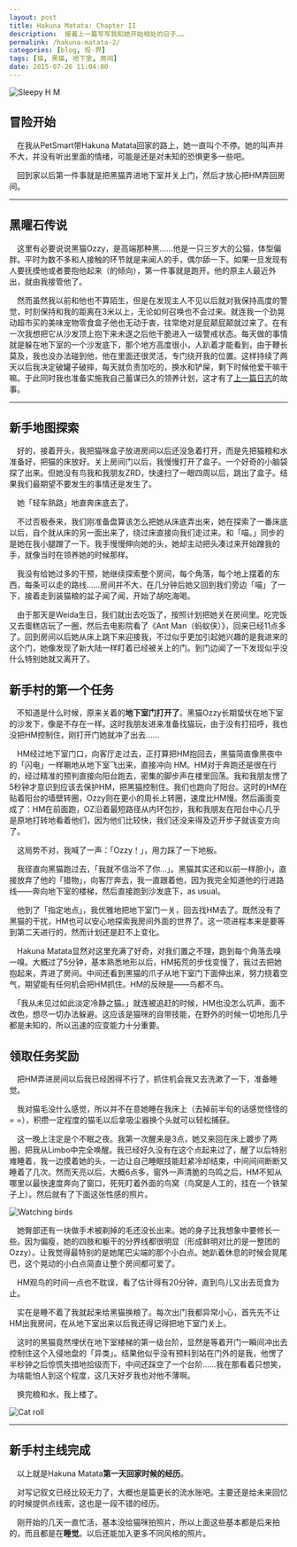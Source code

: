 ```yaml
---
layout: post
title: Hakuna Matata: Chapter II
description:  接着上一篇写写我和她开始相处的日子……
permalink: /hakuna-matata-2/
categories: [blog, 视·界]
tags: [猫, 黑猫, 地下室, 房间]
date: 2015-07-26 11:04:00
--- 
```


![Sleepy H M](http://lanternd.qiniudn.com/Pic4Post/hakuna-matata/cat-hm-3.jpg "Sleepy H M")

## 冒险开始

　在我从PetSmart带Hakuna Matata回家的路上，她一直叫个不停。她的叫声并不大，并没有听出里面的情绪，可能是还是对未知的恐惧更多一些吧。

　回到家以后第一件事就是把黑猫弄进地下室并关上门，然后才放心把HM弄回房间。

------

## 黑曜石传说

　这里有必要说说黑猫Ozzy，是高端那种黑……他是一只三岁大的公猫，体型偏胖。平时为数不多和人接触的环节就是来闻人的手，偶尔舔一下。如果一旦发现有人要抚摸他或者要抱他起来（的倾向），第一件事就是跑开。他的原主人最近外出，就由我接管他了。

　然而虽然我以前和他也不算陌生，但是在发现主人不见以后就对我保持高度的警觉，时刻保持和我的距离在3米以上，无论如何召唤也不会过来。就连我一个劲晃动超市买的美味宠物零食盒子他也无动于衷，往常绝对是屁颠屁颠就过来了。在有一次我想把它从沙发顶上抱下来未遂之后他干脆进入一级警戒状态。每天做的事情就是躲在地下室的一个沙发底下，那个地方高度很小，人趴着才能看到，由于鞭长莫及，我也没办法碰到他，他在里面还很灵活，专门绕开我的位置。这样持续了两天以后我决定破罐子破摔，每天就负责加吃的，换水和铲屎，剩下时候他爱干嘛干嘛。于此同时我也准备实施我自己蓄谋已久的领养计划，这才有了[上一篇日志](/hakuna-matata/)的故事。

------

## 新手地图探索

　好的，接着开头，我把猫咪盒子放进房间以后还没急着打开，而是先把猫粮和水准备好，把猫的床放好。关上房间门以后，我慢慢打开了盒子。一个好奇的小脑袋探了出来。但她没有鸟我和我朋友ZRD，快速扫了一眼四周以后，跳出了盒子。结果我们最期望不要发生的事情还是发生了。

　她「轻车熟路」地直奔床底去了。

　不过否极泰来，我们刚准备盘算该怎么把她从床底弄出来，她在探索了一番床底以后，自个就从床的另一面出来了，绕过床直接向我们走过来。和「喵。」同步的是她在我小腿蹭了一下。我手慢慢伸向她的头，她却主动把头凑过来开始蹭我的手，就像当时在领养她的时候那样。

　我没有给她过多的干预，她继续探索整个房间，每个角落，每个地上摆着的东西，每条可以走的路线……房间并不大，在几分钟后她又回到我们旁边「喵」了一下，接着走到装猫粮的盆子闻了闻，开始了胡吃海喝。

　由于那天是Weida生日，我们就出去吃饭了，按照计划把她关在房间里。吃完饭又去蛋糕店玩了一圈，然后去电影院看了《Ant Man（蚂蚁侠）》，回来已经11点多了。回到房间以后她从床上跳下来迎接我，不过似乎更加引起她兴趣的是我进来的这个门，她像发现了新大陆一样盯着已经被关上的门。到门边闻了一下发现似乎没什么特别她就又离开了。

## 新手村的第一个任务

　不知道是什么时候，原来关着的**地下室门打开了**。黑猫Ozzy长期蛰伏在地下室的沙发下，像是不存在一样。这时我朋友进来准备找猫玩，由于没有打招呼，我也没把HM控制住，刚打开门她就冲了出去……

　HM经过地下室门口，向客厅走过去，正打算把HM抱回去，黑猫简直像黑夜中的「闪电」一样唰地从地下室飞出来，直接冲向 HM。HM对于奔跑还是很在行的，经过精准的预判直接向阳台跑去，密集的脚步声在楼里回荡。我和我朋友愣了5秒钟才意识到应该去保护HM，把黑猫控制住。我们也跑向了阳台。这时的HM在贴着阳台的墙壁转圈，Ozzy则在更小的周长上转圈，速度比HM慢。然后画面变成了：HM在前面跑，OZ沿着最短路径从内环包抄，我和我朋友在阳台中心几乎是原地打转地看着他们，因为他们比较快，我们还没来得及迈开步子就该变方向了。

　这局势不对，我喊了一声：「Ozzy！」，用力踩了一下地板。

　我径直向黑猫跑过去，「我就不信治不了你…」。黑猫其实还和以前一样胆小，直接放弃了他的「猎物」，向客厅奔去，我一直跟着他，因为我完全知道他的行进路线——奔向地下室的楼梯，然后直接跑到沙发底下，as usual。

　他到了「指定地点」，我优雅地把地下室门一关，回去找HM去了。既然没有了黑猫的干扰，HM也可以安心地探索我房间外面的世界了。这一项进程本来是要等到第二天进行的，然而计划还是赶不上变化。

　Hakuna Matata显然对这里充满了好奇，对我们置之不理，跑到每个角落去嗅一嗅。大概过了5分钟，基本熟悉地形以后，HM拓荒的步伐变慢了，我过去把她抱起来，弄进了房间。中间还看到黑猫的爪子从地下室门下面伸出来，努力挠着空气，期望能有任何机会把HM抓住。HM的反映是——鸟都不鸟。

　「我从未见过如此淡定冷静之猫。」就连被追赶的时候，HM也没怎么坑声，面不改色，想尽一切办法躲避。这应该是猫咪的自带技能，在野外的时候一切地形几乎都是未知的，所以迅速的应变能力十分重要。

## 领取任务奖励

　把HM弄进房间以后我已经困得不行了，抓住机会我又去洗漱了一下，准备睡觉。

　我对猫毛没什么感觉，所以并不在意她睡在我床上（去掉前半句的话感觉怪怪的 = =），积攒一定程度的猫毛以后拿吸尘器换个头就可以轻松捕获。

　这一晚上注定是个不眠之夜。我第一次醒来是3点，她又来回在床上踱步了两圈，把我从Limbo中完全唤醒。我已经好久没有在这个点起来过了，醒了以后特别难睡着，我一边摸着她的头，一边让自己睡眠技能赶紧冷却结束，中间间间断断又睡着了几次。然而天亮以后，大概6点多，窗外一声清脆的鸟鸣之后，HM不知从哪里以最快速度奔向了窗口，死死盯着外面的鸟窝（鸟窝是人工的，挂在一个铁架子上）。然后就有了下面这张性感的照片。

![Watching birds](http://lanternd.qiniudn.com/Pic4Post/hakuna-matata/cat-hm-2.jpg "Watching birds")

　她臀部还有一块做手术被剃掉的毛还没长出来。她的身子比我想象中要修长一些。因为偏瘦，她的四肢和躯干的分界线都很明显（形成鲜明对比的是一整团的Ozzy）。让我觉得最特别的是她尾巴尖端的那个小白点。她趴着休息的时候会晃尾巴，这个晃动的小白点简直让整个房间都可爱了。

　HM观鸟的时间一点也不耽误，看了估计得有20分钟，直到鸟儿又出去觅食为止。

　实在是睡不着了我就起来给黑猫换粮了。每次出门我都异常小心，首先先不让HM出我房间，在从地下室出来以后我还得记得把地下室门关上。

　这时的黑猫竟然埋伏在地下室楼梯的第一级台阶，显然是等着开门一瞬间冲出去控制住这个入侵地盘的「异类」。结果他似乎没有预料到站在门外的是我，他愣了半秒钟之后惊慌失措地拾级而下，中间还踩空了一个台阶……我在那看着只想笑，为啥能怕人到这个程度，这几天好歹我也对他不薄啊。

　换完粮和水，我上楼了。

![Cat roll](http://lanternd.qiniudn.com/Pic4Post/hakuna-matata/cat-hm-8.jpg "鹦鹉螺猫")

------

## 新手村主线完成

　以上就是Hakuna Matata**第一天回家时候的经历**。

　对写记叙文已经比较无力了，大概也是篇更长的流水账吧。主要还是给未来回忆的时候提供点线索，这也是一段不错的经历。

　刚开始的几天一直忙活，基本没给猫咪拍照片，所以上面这些基本都是后来拍的，而且都是在**睡觉**。以后还能加入更多不同风格的照片。
